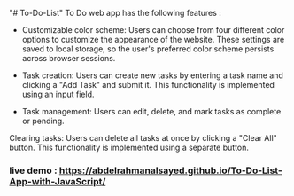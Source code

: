 "# To-Do-List" 
To Do web app has the following features :

- Customizable color scheme: Users can choose from four different color options to customize the appearance of the website. These settings are saved to local storage, so the user's preferred color scheme persists across browser sessions.

- Task creation: Users can create new tasks by entering a task name and clicking a "Add Task" and submit it. This functionality is implemented using an input field.

- Task management: Users can edit, delete, and mark tasks as complete or pending. 

Clearing tasks: Users can delete all tasks at once by clicking a "Clear All" button. This functionality is implemented using a separate button.

### live demo : https://abdelrahmanalsayed.github.io/To-Do-List-App-with-JavaScript/
